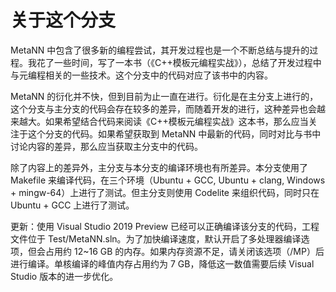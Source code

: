 # 关于这个分支
MetaNN 中包含了很多新的编程尝试，其开发过程也是一个不断总结与提升的过程。我花了一些时间，写了一本书（《C++模板元编程实战》），总结了开发过程中与元编程相关的一些技术。这个分支中的代码对应了该书中的内容。

MetaNN 的衍化并不快，但到目前为止一直在进行。衍化是在主分支上进行的，这个分支与主分支的代码会存在较多的差异，而随着开发的进行，这种差异也会越来越大。如果希望结合代码来阅读《C++模板元编程实战》这本书，那么应当关注于这个分支的代码。如果希望获取到 MetaNN 中最新的代码，同时对比与书中讨论内容的差异，那么应当获取主分支中的代码。

除了内容上的差异外，主分支与本分支的编译环境也有所差异。本分支使用了 Makefile 来编译代码，在三个环境（Ubuntu + GCC, Ubuntu + clang, Windows + mingw-64）上进行了测试。但主分支则使用 Codelite 来组织代码，同时只在 Ubuntu + GCC 上进行了测试。

更新：使用 Visual Studio 2019 Preview 已经可以正确编译该分支的代码，工程文件位于 Test/MetaNN.sln。为了加快编译速度，默认开启了多处理器编译选项，但会占用约 12~16 GB 的内存。如果内存资源不足，请关闭该选项（/MP）后进行编译。单核编译的峰值内存占用约为 7 GB，降低这一数值需要后续 Visual Studio 版本的进一步优化。